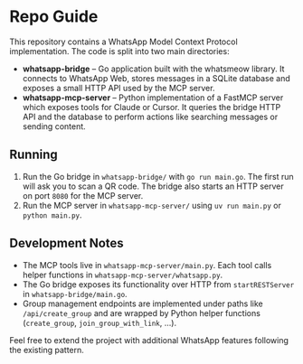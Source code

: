 # Repo Guide

This repository contains a WhatsApp Model Context Protocol implementation. The code is split into two main directories:

- **whatsapp-bridge** – Go application built with the whatsmeow library. It connects to WhatsApp Web,
  stores messages in a SQLite database and exposes a small HTTP API used by the MCP server.
- **whatsapp-mcp-server** – Python implementation of a FastMCP server which exposes tools for Claude or
  Cursor. It queries the bridge HTTP API and the database to perform actions like searching messages or
  sending content.

## Running
1. Run the Go bridge in `whatsapp-bridge/` with `go run main.go`. The first run will ask you to scan a QR
   code. The bridge also starts an HTTP server on port `8080` for the MCP server.
2. Run the MCP server in `whatsapp-mcp-server/` using `uv run main.py` or `python main.py`.

## Development Notes
- The MCP tools live in `whatsapp-mcp-server/main.py`. Each tool calls helper functions in
  `whatsapp-mcp-server/whatsapp.py`.
- The Go bridge exposes its functionality over HTTP from `startRESTServer` in `whatsapp-bridge/main.go`.
- Group management endpoints are implemented under paths like `/api/create_group` and are wrapped by
  Python helper functions (`create_group`, `join_group_with_link`, ...).

Feel free to extend the project with additional WhatsApp features following the existing pattern.

